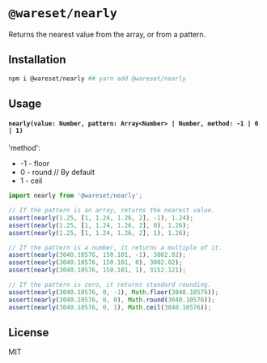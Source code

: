 # `@wareset/nearly`

Returns the nearest value from the array, or from a pattern.

## Installation

```bash
npm i @wareset/nearly ## yarn add @wareset/nearly
```

## Usage

#### `nearly(value: Number, pattern: Array<Number> | Number, method: -1 | 0 | 1)`

'method':

- -1 - floor
- 0 - round // By default
- 1 - ceil

```js
import nearly from '@wareset/nearly';

// If the pattern is an array, returns the nearest value.
assert(nearly(1.25, [1, 1.24, 1.26, 2], -1), 1.24);
assert(nearly(1.25, [1, 1.24, 1.26, 2], 0), 1.26);
assert(nearly(1.25, [1, 1.24, 1.26, 2], 1), 1.26);

// If the pattern is a number, it returns a multiple of it.
assert(nearly(3040.10576, 150.101, -1), 3002.02);
assert(nearly(3040.10576, 150.101, 0), 3002.02);
assert(nearly(3040.10576, 150.101, 1), 3152.121);

// If the pattern is zero, it returns standard rounding.
assert(nearly(3040.10576, 0, -1), Math.floor(3040.10576));
assert(nearly(3040.10576, 0, 0), Math.round(3040.10576));
assert(nearly(3040.10576, 0, 1), Math.ceil(3040.10576));
```

## License

MIT
